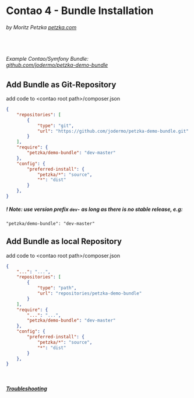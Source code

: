 # Contao 4 - Bundle Installation
###### by Moritz Petzka [petzka.com](https://petzka.com) 

<br>

###### Example Contao/Symfony Bundle: <br> [github.com/jodermo/petzka-demo-bundle](https://github.com/jodermo/petzka-demo-bundle)



## Add Bundle as Git-Repository<br>
add code to \<contao root path\>/composer.json
```json
{
    "repositories": [
        {
            "type": "git",
            "url": "https://github.com/jodermo/petzka-demo-bundle.git"
        }
    ],
    "require": {
        "petzka/demo-bundle": "dev-master"
    },
    "config": {
        "preferred-install": {
            "petzka/*": "source",
            "*": "dist"
        }
    },
}
```

##### ! Note: use version prefix `dev-` as long as there is no stable release, e.g:
    "petzka/demo-bundle": "dev-master"

## Add Bundle as local Repository<br>
add code to \<contao root path\>/composer.json
```json
{
    "...": "...",
    "repositories": [
        {
            "type": "path",
            "url": "repositories/petzka-demo-bundle"
        }
    ],
    "require": {
        "...": "...",
        "petzka/demo-bundle": "dev-master"
    },
    "config": {
        "preferred-install": {
            "petzka/*": "source",
            "*": "dist"
        }
    },
}
```

<br>


##### [Troubleshooting](../troubleshooting/README.md)


